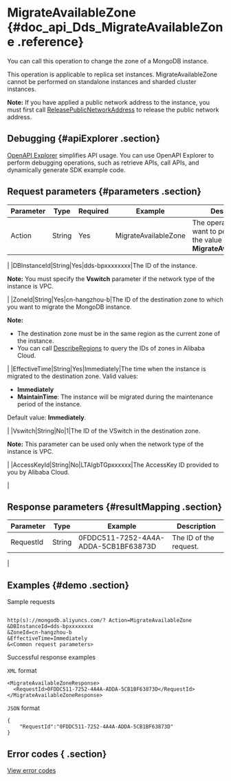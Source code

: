 # MigrateAvailableZone {#doc_api_Dds_MigrateAvailableZone .reference}

You can call this operation to change the zone of a MongoDB instance.

This operation is applicable to replica set instances. MigrateAvailableZone cannot be performed on standalone instances and sharded cluster instances.

**Note:** If you have applied a public network address to the instance, you must first call [ReleasePublicNetworkAddress](~~67604~~) to release the public network address.

## Debugging {#apiExplorer .section}

[OpenAPI Explorer](https://api.aliyun.com/#product=Dds&api=MigrateAvailableZone) simplifies API usage. You can use OpenAPI Explorer to perform debugging operations, such as retrieve APIs, call APIs, and dynamically generate SDK example code.

## Request parameters {#parameters .section}

|Parameter|Type|Required|Example|Description|
|---------|----|--------|-------|-----------|
|Action|String|Yes|MigrateAvailableZone|The operation that you want to perform. Set the value to **MigrateAvailableZone**.

 |
|DBInstanceId|String|Yes|dds-bpxxxxxxxx|The ID of the instance.

 **Note:** You must specify the **Vswitch** parameter if the network type of the instance is VPC.

 |
|ZoneId|String|Yes|cn-hangzhou-b|The ID of the destination zone to which you want to migrate the MongoDB instance.

 **Note:** 

-   The destination zone must be in the same region as the current zone of the instance.
-   You can call [DescribeRegions](~~61933~~) to query the IDs of zones in Alibaba Cloud.

 |
|EffectiveTime|String|Yes|Immediately|The time when the instance is migrated to the destination zone. Valid values:

 -   **Immediately**
-   **MaintainTime**: The instance will be migrated during the maintenance period of the instance.

 Default value: **Immediately**.

 |
|Vswitch|String|No|1|The ID of the VSwitch in the destination zone.

 **Note:** This parameter can be used only when the network type of the instance is VPC.

 |
|AccessKeyId|String|No|LTAIgbTGpxxxxxx|The AccessKey ID provided to you by Alibaba Cloud.

 |

## Response parameters {#resultMapping .section}

|Parameter|Type|Example|Description|
|---------|----|-------|-----------|
|RequestId|String|0FDDC511-7252-4A4A-ADDA-5CB1BF63873D|The ID of the request.

 |

## Examples {#demo .section}

Sample requests

``` {#request_demo}

http(s)://mongodb.aliyuncs.com/? Action=MigrateAvailableZone
&DBInstanceId=dds-bpxxxxxxxx
&ZoneId=cn-hangzhou-b
&EffectiveTime=Immediately
&<Common request parameters>

```

Successful response examples

`XML` format

``` {#xml_return_success_demo}
<MigrateAvailableZoneResponse>
  <RequestId>0FDDC511-7252-4A4A-ADDA-5CB1BF63873D</RequestId>
</MigrateAvailableZoneResponse>

```

`JSON` format

``` {#json_return_success_demo}
{
	"RequestId":"0FDDC511-7252-4A4A-ADDA-5CB1BF63873D"
}
```

## Error codes { .section}

[View error codes](https://error-center.aliyun.com/status/product/Dds)

